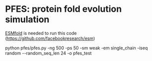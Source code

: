 # PFES: protein fold evolution simulation

[ESMfold](https://github.com/facebookresearch/esm) is needed to run this code (https://github.com/facebookresearch/esm)

python pfes/pfes.py  -ng 500 -ps 50 -sm weak -em single_chain  -iseq random --random_seq_len 24 -o pfes_test
